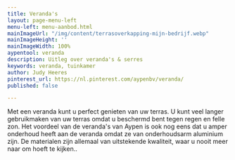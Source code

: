```yaml
---
title: Veranda's
layout: page-menu-left
menu-left: menu-aanbod.html
mainImageUrl: "/img/content/terrasoverkapping-mijn-bedrijf.webp"
mainImageHeight: ''
mainImageWidth: 100%
aypentool: veranda
description: Uitleg over veranda's & serres
keywords: veranda, tuinkamer
author: Judy Heeres
pinterest_url: https://nl.pinterest.com/aypenbv/veranda/
published: false

---
```

Met een veranda kunt u perfect genieten van uw terras. U kunt veel langer gebruikmaken van uw terras omdat u beschermd bent tegen regen en felle zon. Het voordeel van de veranda's van Aypen is ook nog eens dat u amper onderhoud heeft aan de veranda omdat ze van onderhoudsarm aluminium zijn. De materialen zijn allemaal van uitstekende kwaliteit, waar u nooit meer naar om hoeft te kijken..